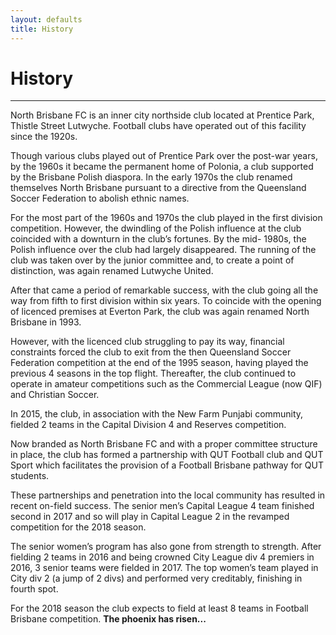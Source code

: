 ```yaml
---
layout: defaults
title: History
---
```

<div class="container">
  <div class="row top-buffer">
    <div class="col">
      <h1 class="text-center">History</h1>
    </div>
  </div>
  <hr>
  <div class="row">
    <div class="col-md-8 offset-md-2 text-justify">
<section id="History" markdown="1">
North Brisbane FC is an inner city northside club located at Prentice Park, Thistle Street Lutwyche. Football clubs have operated out of this facility since the 1920s.  

Though various clubs played out of Prentice Park over the post-war years, by the 1960s it became the permanent home of Polonia, a club supported by the Brisbane Polish diaspora. In the early 1970s the club renamed themselves North Brisbane pursuant to a directive from the Queensland Soccer Federation to abolish ethnic names.  

For the most part of the 1960s and 1970s the club played in the first division competition. However, the dwindling of the Polish influence at the club coincided with a downturn in the club’s fortunes. By the mid- 1980s, the Polish influence over the club had largely disappeared. The running of the club was taken over by the junior committee and, to create a point of distinction, was again renamed Lutwyche United.  

After that came a period of remarkable success, with the club going all the way from fifth to first division within six years. To coincide with the opening of licenced premises at Everton Park, the club was again renamed North Brisbane in 1993.  

However, with the licenced club struggling to pay its way, financial constraints forced the club to exit from the then Queensland Soccer Federation competition at the end of the 1995 season, having played the previous 4 seasons in the top flight. Thereafter, the club continued to operate in amateur competitions such as the Commercial League (now QIF) and Christian Soccer.  

In 2015, the club, in association with the New Farm Punjabi community, fielded 2 teams in the Capital Division 4 and Reserves competition.  

Now branded as North Brisbane FC and with a proper committee structure in place, the club has formed a partnership with QUT Football club and QUT Sport which facilitates the provision of a Football Brisbane pathway for QUT students.  

These partnerships and penetration into the local community has resulted in recent on-field success. The senior men’s Capital League 4 team finished second in 2017 and so will play in Capital League 2 in the revamped competition for the 2018 season.  

The senior women’s program has also gone from strength to strength. After fielding 2 teams in 2016 and being crowned City League div 4 premiers in 2016, 3 senior teams were fielded in 2017. The top women’s team played in City div 2 (a jump of 2 divs) and performed very creditably, finishing in fourth spot.  

For the 2018 season the club expects to field at least 8 teams in Football Brisbane competition. __The phoenix has risen...__
</section>
    </div>
  </div>
</div>
